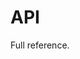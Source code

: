 # API

Full reference.

<!-- ```@index
Modules = [SargassumBOMB]
```

```@autodocs
Modules = [SargassumBOMB]
```  -->